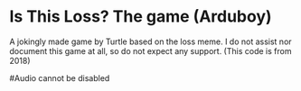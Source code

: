 # Is This Loss? The game (Arduboy)
A jokingly made game by Turtle based on the loss meme.
I do not assist nor document this game at all, so do not expect any support.
(This code is from 2018)

#Audio cannot be disabled
